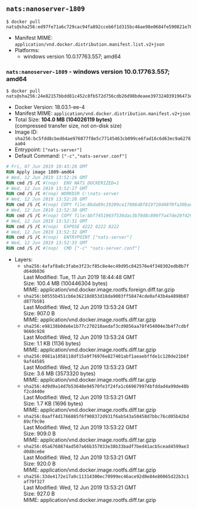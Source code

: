 ## `nats:nanoserver-1809`

```console
$ docker pull nats@sha256:ed97fe71a6c729cac94fa892cceb6f1d315bc46ae98e0684fe590821e7868d7c
```

-	Manifest MIME: `application/vnd.docker.distribution.manifest.list.v2+json`
-	Platforms:
	-	windows version 10.0.17763.557; amd64

### `nats:nanoserver-1809` - windows version 10.0.17763.557; amd64

```console
$ docker pull nats@sha256:24e82157bbdd81c452c8fb572d756cdb26d98bdeaee397324039196473ed8668
```

-	Docker Version: 18.03.1-ee-4
-	Manifest MIME: `application/vnd.docker.distribution.manifest.v2+json`
-	Total Size: **104.0 MB (104026119 bytes)**  
	(compressed transfer size, not on-disk size)
-	Image ID: `sha256:bc5fdd8cbed64ae976077f8e5c77145463cb099ce6fad16c6d63ec9a6278aa04`
-	Entrypoint: `["nats-server"]`
-	Default Command: `["-c","nats-server.conf"]`

```dockerfile
# Fri, 07 Jun 2019 10:43:28 GMT
RUN Apply image 1809-amd64
# Wed, 12 Jun 2019 13:52:26 GMT
RUN cmd /S /C #(nop)  ENV NATS_DOCKERIZED=1
# Wed, 12 Jun 2019 13:52:27 GMT
RUN cmd /S /C #(nop) WORKDIR C:\nats-server
# Wed, 12 Jun 2019 13:52:28 GMT
RUN cmd /S /C #(nop) COPY file:8bda89c19209ce17886d8f819710d48f0fa30bae2ca05800ddb6f858346a4bd3 in nats-server.exe 
# Wed, 12 Jun 2019 13:52:30 GMT
RUN cmd /S /C #(nop) COPY file:bbf7451965f536dac3b70d8c890ffa47de20f4293b62aa28cb0cd84498d5e7dc in nats-server.conf 
# Wed, 12 Jun 2019 13:52:31 GMT
RUN cmd /S /C #(nop)  EXPOSE 4222 6222 8222
# Wed, 12 Jun 2019 13:52:32 GMT
RUN cmd /S /C #(nop)  ENTRYPOINT ["nats-server"]
# Wed, 12 Jun 2019 13:52:33 GMT
RUN cmd /S /C #(nop)  CMD ["-c" "nats-server.conf"]
```

-	Layers:
	-	`sha256:4afaf8a8c3fabe3f23cf85c8e4ec49d95c842576e4f348302edb8b7fd64d6036`  
		Last Modified: Tue, 11 Jun 2019 18:44:48 GMT  
		Size: 100.4 MB (100446304 bytes)  
		MIME: application/vnd.docker.image.rootfs.foreign.diff.tar.gzip
	-	`sha256:b0555b451cb6e36218d853d18da9003ff58474cde0af43b4a4898b07d877b581`  
		Last Modified: Wed, 12 Jun 2019 13:53:24 GMT  
		Size: 907.0 B  
		MIME: application/vnd.docker.image.rootfs.diff.tar.gzip
	-	`sha256:e98138b0de6e1b77c270210aedaf3cd9856aa78f454004e3b4f7cdbf9660c928`  
		Last Modified: Wed, 12 Jun 2019 13:53:24 GMT  
		Size: 1.1 KB (1136 bytes)  
		MIME: application/vnd.docker.image.rootfs.diff.tar.gzip
	-	`sha256:0981a1058118df15a9f76976e827401abf1aeaebffde1c120de21b6f9af44585`  
		Last Modified: Wed, 12 Jun 2019 13:53:23 GMT  
		Size: 3.6 MB (3573320 bytes)  
		MIME: application/vnd.docker.image.rootfs.diff.tar.gzip
	-	`sha256:4d9d9a14d7b53648e94570fe3f24fa1c669679974bfddad4a99de48bf2cd440e`  
		Last Modified: Wed, 12 Jun 2019 13:53:21 GMT  
		Size: 1.7 KB (1696 bytes)  
		MIME: application/vnd.docker.image.rootfs.diff.tar.gzip
	-	`sha256:0aaff4d1766885f6f908372d931f6ab543a50458d7bbc76cd05b42bd89cf9c9e`  
		Last Modified: Wed, 12 Jun 2019 13:53:22 GMT  
		Size: 909.0 B  
		MIME: application/vnd.docker.image.rootfs.diff.tar.gzip
	-	`sha256:05a6768874ad507a66b357033e38b33badf7bed41acb5cead4599ae3d0d8ce6e`  
		Last Modified: Wed, 12 Jun 2019 13:53:21 GMT  
		Size: 920.0 B  
		MIME: application/vnd.docker.image.rootfs.diff.tar.gzip
	-	`sha256:33de4172e17a9c11314300ec70999ec46ace92d0e84e80065d22b3c1af79f327`  
		Last Modified: Wed, 12 Jun 2019 13:53:21 GMT  
		Size: 927.0 B  
		MIME: application/vnd.docker.image.rootfs.diff.tar.gzip
